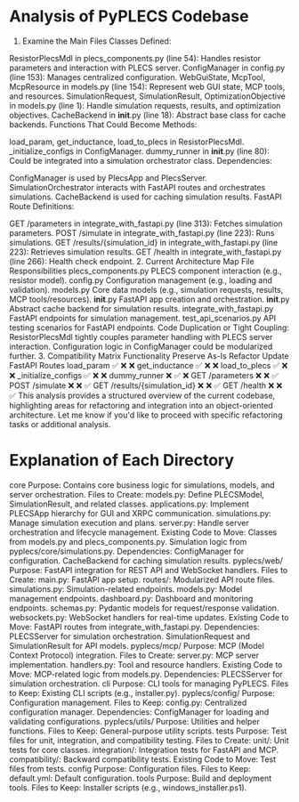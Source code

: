 # Analysis of PyPLECS Codebase
1. Examine the Main Files
Classes Defined:

ResistorPlecsMdl in plecs_components.py (line 54): Handles resistor parameters and interaction with PLECS server.
ConfigManager in config.py (line 153): Manages centralized configuration.
WebGuiState, McpTool, McpResource in models.py (line 154): Represent web GUI state, MCP tools, and resources.
SimulationRequest, SimulationResult, OptimizationObjective in models.py (line 1): Handle simulation requests, results, and optimization objectives.
CacheBackend in __init__.py (line 18): Abstract base class for cache backends.
Functions That Could Become Methods:

load_param, get_inductance, load_to_plecs in ResistorPlecsMdl.
_initialize_configs in ConfigManager.
dummy_runner in __init__.py (line 80): Could be integrated into a simulation orchestrator class.
Dependencies:

ConfigManager is used by PlecsApp and PlecsServer.
SimulationOrchestrator interacts with FastAPI routes and orchestrates simulations.
CacheBackend is used for caching simulation results.
FastAPI Route Definitions:

GET /parameters in integrate_with_fastapi.py (line 313): Fetches simulation parameters.
POST /simulate in integrate_with_fastapi.py (line 223): Runs simulations.
GET /results/{simulation_id} in integrate_with_fastapi.py (line 223): Retrieves simulation results.
GET /health in integrate_with_fastapi.py (line 266): Health check endpoint.
2. Current Architecture Map
File	Responsibilities
plecs_components.py	PLECS component interaction (e.g., resistor model).
config.py	Configuration management (e.g., loading and validation).
models.py	Core data models (e.g., simulation requests, results, MCP tools/resources).
__init__.py	FastAPI app creation and orchestration.
__init__.py	Abstract cache backend for simulation results.
integrate_with_fastapi.py	FastAPI endpoints for simulation management.
test_api_scenarios.py	API testing scenarios for FastAPI endpoints.
Code Duplication or Tight Coupling:
ResistorPlecsMdl tightly couples parameter handling with PLECS server interaction.
Configuration logic in ConfigManager could be modularized further.
3. Compatibility Matrix
Functionality	Preserve As-Is	Refactor	Update FastAPI Routes
load_param	✅	❌	❌
get_inductance	✅	❌	❌
load_to_plecs	✅	❌	❌
_initialize_configs	✅	❌	❌
dummy_runner	❌	✅	❌
GET /parameters	❌	❌	✅
POST /simulate	❌	❌	✅
GET /results/{simulation_id}	❌	❌	✅
GET /health	❌	❌	✅
This analysis provides a structured overview of the current codebase, highlighting areas for refactoring and integration into an object-oriented architecture. Let me know if you'd like to proceed with specific refactoring tasks or additional analysis.

# Explanation of Each Directory
core
Purpose: Contains core business logic for simulations, models, and server orchestration.
Files to Create:
models.py: Define PLECSModel, SimulationResult, and related classes.
applications.py: Implement PLECSApp hierarchy for GUI and XRPC communication.
simulations.py: Manage simulation execution and plans.
server.py: Handle server orchestration and lifecycle management.
Existing Code to Move:
Classes from models.py and plecs_components.py.
Simulation logic from pyplecs/core/simulations.py.
Dependencies:
ConfigManager for configuration.
CacheBackend for caching simulation results.
pyplecs/web/
Purpose: FastAPI integration for REST API and WebSocket handlers.
Files to Create:
main.py: FastAPI app setup.
routes/: Modularized API route files.
simulations.py: Simulation-related endpoints.
models.py: Model management endpoints.
dashboard.py: Dashboard and monitoring endpoints.
schemas.py: Pydantic models for request/response validation.
websockets.py: WebSocket handlers for real-time updates.
Existing Code to Move:
FastAPI routes from integrate_with_fastapi.py.
Dependencies:
PLECSServer for simulation orchestration.
SimulationRequest and SimulationResult for API models.
pyplecs/mcp/
Purpose: MCP (Model Context Protocol) integration.
Files to Create:
server.py: MCP server implementation.
handlers.py: Tool and resource handlers.
Existing Code to Move:
MCP-related logic from models.py.
Dependencies:
PLECSServer for simulation orchestration.
cli
Purpose: CLI tools for managing PyPLECS.
Files to Keep:
Existing CLI scripts (e.g., installer.py).
pyplecs/config/
Purpose: Configuration management.
Files to Keep:
config.py: Centralized configuration manager.
Dependencies:
ConfigManager for loading and validating configurations.
pyplecs/utils/
Purpose: Utilities and helper functions.
Files to Keep:
General-purpose utility scripts.
tests
Purpose: Test files for unit, integration, and compatibility testing.
Files to Create:
unit/: Unit tests for core classes.
integration/: Integration tests for FastAPI and MCP.
compatibility/: Backward compatibility tests.
Existing Code to Move:
Test files from tests.
config
Purpose: Configuration files.
Files to Keep:
default.yml: Default configuration.
tools
Purpose: Build and deployment tools.
Files to Keep:
Installer scripts (e.g., windows_installer.ps1).